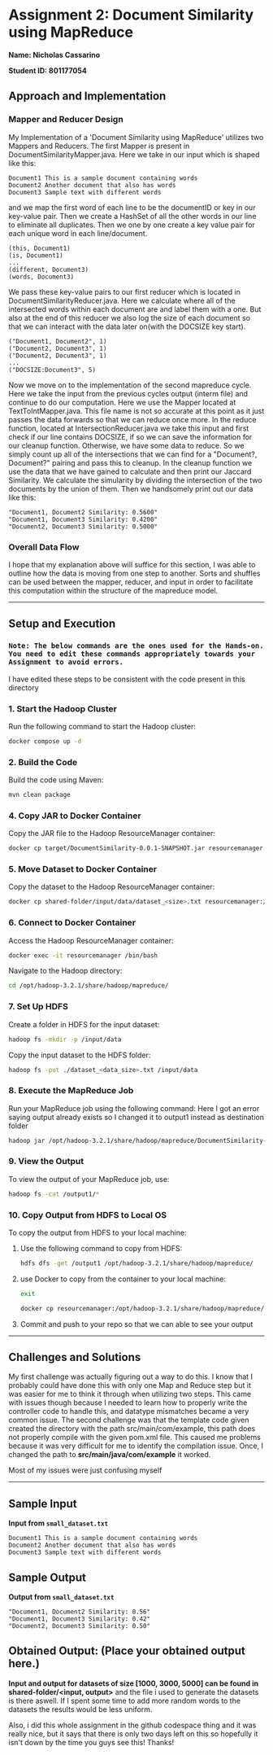 # Assignment 2: Document Similarity using MapReduce

**Name: Nicholas Cassarino** 

**Student ID: 801177054** 

## Approach and Implementation

### Mapper and Reducer Design
My Implementation of a 'Document Similarity using MapReduce' utilizes two Mappers and Reducers. The first Mapper is present in DocumentSimilarityMapper.java. Here we take in our input which is shaped like this:


```
Document1 This is a sample document containing words
Document2 Another document that also has words
Document3 Sample text with different words
```


 and we map the first word of each line to be the documentID or key in our key-value pair. Then we create a HashSet of all the other words in our line to eliminate all duplicates. Then we one by one create a key value pair for each unique word in each line/document.


```
(this, Document1)
(is, Document1)
...
(different, Document3)
(words, Document3)
```


We pass these key-value pairs to our first reducer which is located in DocumentSimilarityReducer.java. Here we calculate where all of the intersected words within each document are and label them with a one. But also at the end of this reducer we also log the size of each document so that we can interact with the data later on(with the DOCSIZE key start). 


```
("Document1, Document2", 1)
("Document2, Document3", 1)
("Document2, Document3", 1)
...
("DOCSIZE:Document3", 5)
```


 Now we move on to the implementation of the second mapreduce cycle. Here we take the input from the previous cycles output (interm file) and continue to do our computation. Here we use the Mapper located at TextToIntMapper.java. This file name is not so accurate at this point as it just passes the data forwards so that we can reduce once more. In the reduce function, located at IntersectionReducer.java we take this input and first check if our line contains DOCSIZE, if so we can save the information for our cleanup function. Otherwise, we have some data to reduce. So we simply count up all of the intersections that we can find for a "Document?, Document?" pairing and pass this to cleanup. In the cleanup function we use the data that we have gained to calculate and then print our Jaccard Similarity. We calculate the simularity by dividing the intersection of the two documents by the union of them. Then we handsomely print out our data like this:


```
"Document1, Document2 Similarity: 0.5600"
"Document1, Document3 Similarity: 0.4200"
"Document2, Document3 Similarity: 0.5000"
```

### Overall Data Flow
I hope that my explanation above will suffice for this section, I was able to outline how the data is moving from one step to another. Sorts and shuffles can be used between the mapper, reducer, and input in order to facilitate this computation within the structure of the mapreduce model. 

---

## Setup and Execution

### ` Note: The below commands are the ones used for the Hands-on. You need to edit these commands appropriately towards your Assignment to avoid errors. `
I have edited these steps to be consistent with the code present in this directory

### 1. **Start the Hadoop Cluster**

Run the following command to start the Hadoop cluster:

```bash
docker compose up -d
```

### 2. **Build the Code**

Build the code using Maven:

```bash
mvn clean package
```

### 4. **Copy JAR to Docker Container**

Copy the JAR file to the Hadoop ResourceManager container:

```bash
docker cp target/DocumentSimilarity-0.0.1-SNAPSHOT.jar resourcemanager:/opt/hadoop-3.2.1/share/hadoop/mapreduce/
```

### 5. **Move Dataset to Docker Container**

Copy the dataset to the Hadoop ResourceManager container:

```bash
docker cp shared-folder/input/data/dataset_<size>.txt resourcemanager:/opt/hadoop-3.2.1/share/hadoop/mapreduce/
```

### 6. **Connect to Docker Container**

Access the Hadoop ResourceManager container:

```bash
docker exec -it resourcemanager /bin/bash
```

Navigate to the Hadoop directory:

```bash
cd /opt/hadoop-3.2.1/share/hadoop/mapreduce/
```

### 7. **Set Up HDFS**

Create a folder in HDFS for the input dataset:

```bash
hadoop fs -mkdir -p /input/data
```

Copy the input dataset to the HDFS folder:

```bash
hadoop fs -put ./dataset_<data_size>.txt /input/data
```

### 8. **Execute the MapReduce Job**

Run your MapReduce job using the following command: Here I got an error saying output already exists so I changed it to output1 instead as destination folder

```bash
hadoop jar /opt/hadoop-3.2.1/share/hadoop/mapreduce/DocumentSimilarity-0.0.1-SNAPSHOT.jar com.example.controller.DocumentSimilarityDriver /input/data/input.txt /interm1 /output1
```

### 9. **View the Output**

To view the output of your MapReduce job, use:

```bash
hadoop fs -cat /output1/*
```

### 10. **Copy Output from HDFS to Local OS**

To copy the output from HDFS to your local machine:

1. Use the following command to copy from HDFS:
    ```bash
    hdfs dfs -get /output1 /opt/hadoop-3.2.1/share/hadoop/mapreduce/
    ```

2. use Docker to copy from the container to your local machine:
   ```bash
   exit 
   ```
    ```bash
    docker cp resourcemanager:/opt/hadoop-3.2.1/share/hadoop/mapreduce/output1/ shared-folder/output/
    ```
3. Commit and push to your repo so that we can able to see your output


---

## Challenges and Solutions

My first challenge was actually figuring out a way to do this. I know that I probably could have done this with only one Map and Reduce step but it was easier for me to think it through when utilizing two steps. This came with issues though because I needed to learn how to properly write the controller code to handle this, and datatype mismatches became a very common issue. The second challenge was that the template code given created the directory with the path src/main/com/example, this path does not properly compile with the given pom.xml file. This caused me problems because it was very difficult for me to identify the compilation issue. Once, I changed the path to **src/main/java/com/example** it worked. 


Most of my issues were just confusing myself

---
## Sample Input

**Input from `small_dataset.txt`**
```
Document1 This is a sample document containing words
Document2 Another document that also has words
Document3 Sample text with different words
```
## Sample Output

**Output from `small_dataset.txt`**
```
"Document1, Document2 Similarity: 0.56"
"Document1, Document3 Similarity: 0.42"
"Document2, Document3 Similarity: 0.50"
```
## Obtained Output: (Place your obtained output here.)
**Input and output for datasets of size [1000, 3000, 5000] can be found in shared-folder/<input, output>**
and the file i used to generate the datasets is there aswell. If I spent some time to add more random words to the datasets the results would be less uniform.


Also, i did this whole assignment in the github codespace thing and it was really nice, but it says that there is only two days left on this so hopefully it isn't down by the time you guys see this! Thanks!
